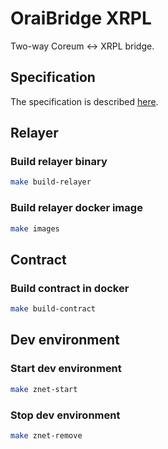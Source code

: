 # OraiBridge XRPL

Two-way Coreum <-> XRPL bridge.

## Specification

The specification is described [here](spec/spec.md).

## Relayer

### Build relayer binary

```bash
make build-relayer
```

### Build relayer docker image

```bash
make images
```

## Contract

### Build contract in docker

```bash
make build-contract
```

## Dev environment

### Start dev environment

```bash
make znet-start
```

### Stop dev environment

```bash
make znet-remove
```
